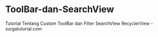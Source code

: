 # ToolBar-dan-SearchView
 Tutorial Tentang Custom ToolBar dan Filter SearchView RecyclerView - surgatutorial.com
